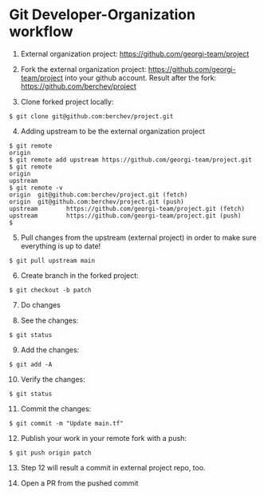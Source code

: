 # Git Developer-Organization workflow

1. External organization project: https://github.com/georgi-team/project

2. Fork the external organization project: https://github.com/georgi-team/project into your github account. Result after the fork: https://github.com/berchev/project

3. Clone forked project locally: 

```
$ git clone git@github.com:berchev/project.git
```

4. Adding upstream to be the external organization project

```
$ git remote
origin
$ git remote add upstream https://github.com/georgi-team/project.git 
$ git remote
origin
upstream
$ git remote -v
origin  git@github.com:berchev/project.git (fetch)
origin  git@github.com:berchev/project.git (push)
upstream        https://github.com/georgi-team/project.git (fetch)
upstream        https://github.com/georgi-team/project.git (push)
$ 
```

5. Pull changes from the upstream (external project) in order to make sure everything is up to date!

```
$ git pull upstream main
```

6. Create branch in the forked project:

```
$ git checkout -b patch
```

7. Do changes

8. See the changes:

```
$ git status
```

9. Add the changes:

```
$ git add -A
```

10. Verify the changes:

```
$ git status
```

11. Commit the changes:

```
$ git commit -m "Update main.tf"
```

12. Publish your work in your remote fork with a push:

```
$ git push origin patch
```

13. Step 12 will result a commit in external project repo, too.

14. Open a PR from the pushed commit
